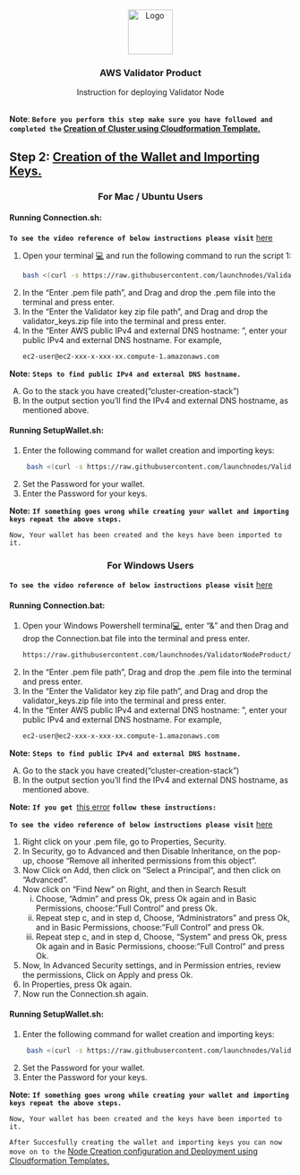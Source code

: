 

<br />
<p align="center">
  <a href="https://www.launchnodes.com/">
    <img src="https://logo-public.s3.us-east-2.amazonaws.com/app+icon.png" alt="Logo" width="80" height="80">
  </a>

  <h3 align="center">AWS Validator Product</h3>

  <p align="center">
    Instruction for deploying Validator Node
    <br />
   <br />
    
  </p>
</p>

 **Note**: **`Before you perform this step make sure you have followed and completed the` [Creation of Cluster using Cloudformation Template.](https://docs.google.com/document/d/1gvCvYPKeZ3xUk9R1qXl8ALTo8PTOdgxSnCmob8Yh2RA/edit?usp=sharing)**


## Step 2: [Creation of the Wallet and Importing Keys.](https://docs.google.com/document/d/1gvCvYPKeZ3xUk9R1qXl8ALTo8PTOdgxSnCmob8Yh2RA/edit?usp=sharing)


<h3 align="center">
  For Mac / Ubuntu Users
</h3>
<h4>Running Connection.sh:</h4>

**`To see the video reference of below instructions please visit`** [here](https://drive.google.com/file/d/18NgKzy5ycjMOOjSfQDb9UeRLbj3BsYpg/view?usp=sharing)

1. Open your terminal [💻](#-terminal-) and run the following command to run the script 1:
   ```sh
   bash <(curl -s https://raw.githubusercontent.com/launchnodes/ValidatorNodeProduct/main/Scripts/Connection.sh)
   ```
2. In the “Enter .pem file path”, and Drag and drop the .pem file into the terminal and press enter.
3. In the “Enter the Validator key zip file path”, and Drag and drop the validator_keys.zip file into the terminal and press enter.
4. In the “Enter AWS public IPv4 and external DNS hostname: ”, enter your public IPv4 and external DNS hostname. For example,
   ```sh
   ec2-user@ec2-xxx-x-xxx-xx.compute-1.amazonaws.com
   ```

**Note:** **`Steps to find public IPv4 and external DNS hostname.`**


  <ol type="A">
    <li>Go to the stack you have created(“cluster-creation-stack”)</li>
    <li>In the output section you’ll find the IPv4 and external DNS hostname, as mentioned above.</li>
  </ol>
  


<h4>Running SetupWallet.sh:</h4>

1. Enter the following command for wallet creation and importing keys:
   ```sh
    bash <(curl -s https://raw.githubusercontent.com/launchnodes/ValidatorNodeProduct/main/Scripts/SetupWallet.sh)
   ```
2. Set the Password for your wallet.
3. Enter the Password for your keys.

**Note:** **`If something goes wrong while creating your wallet and importing keys repeat the above steps.`**

 `Now, Your wallet has been created and the keys have been imported to it.`

<h3 align="center">
  For Windows Users
</h3>

**`To see the video reference of below instructions please visit`** [here](https://drive.google.com/file/d/1yQ_zfZdl8OH2C4OUDt3XWnnA9-EHoqeC/view?usp=sharing)
<h4>Running Connection.bat:</h4>

1. Open your Windows Powershell terminal[💻](#-terminal-), enter “&” and then Drag and drop the Connection.bat file into the terminal and press enter.
   ```sh
   https://raw.githubusercontent.com/launchnodes/ValidatorNodeProduct/main/Scripts/WindowsScript.bat
   ```
2. In the “Enter .pem file path”,  Drag and drop the .pem file into the terminal and press enter.
3. In the “Enter the Validator key zip file path”, and Drag and drop the validator_keys.zip file into the terminal and press enter.
4. In the “Enter AWS public IPv4 and external DNS hostname: ”, enter your public IPv4 and external DNS hostname. For example,
   ```sh
   ec2-user@ec2-xxx-x-xxx-xx.compute-1.amazonaws.com
   ```
   
**Note:** **`Steps to find public IPv4 and external DNS hostname.`**


<ol type="A">
   <li>Go to the stack you have created(“cluster-creation-stack”)</li>
   <li>In the output section you’ll find the IPv4 and external DNS hostname, as mentioned above.</li>
</ol>

**Note:** **`If you get `**[this error](https://drive.google.com/file/d/1teXPhT2heZAUqL1edwNos9KPP4gZ12em/view?usp=sharing) **`follow these instructions:`**

**`To see the video reference of below instructions please visit`** [here](https://drive.google.com/file/d/19Vz1em7vnDN0a_JDThCG77rHeL07ajkn/view?usp=sharing)

<ol type="1">
   <li>Right click on your .pem file, go to Properties, Security.</li>
   <li>In Security, go to Advanced and then Disable Inheritance, on the pop-up, choose “Remove all inherited permissions from this object”.</li>
  <li>Now Click on Add, then click on “Select a Principal”, and then click on “Advanced”.</li>
  <li>Now click on “Find New” on Right, and then in Search Result
    <ol type = "i">
      <li>Choose, “Admin” and press Ok, press Ok again and in Basic Permissions, choose:”Full Control” and press Ok.</li>
      <li>Repeat step c, and in step d, Choose, “Administrators” and press Ok, and in Basic Permissions, choose:”Full Control” and press Ok.</li>
      <li>Repeat step c, and in step d, Choose, “System” and press Ok, press Ok again and in Basic Permissions, choose:”Full Control” and press Ok.</li>
    </ol>
  </li>
  <li>Now, In Advanced Security settings, and in Permission entries, review the permissions, Click on Apply and press Ok.</li>
  <li>In Properties, press Ok again.</li>
  <li>Now run the Connection.sh again.</li>
</ol>

<h4>Running SetupWallet.sh:</h4>

1. Enter the following command for wallet creation and importing keys:
   ```sh
    bash <(curl -s https://raw.githubusercontent.com/launchnodes/ValidatorNodeProduct/main/Scripts/SetupWallet.sh)
   ```
2. Set the Password for your wallet.
3. Enter the Password for your keys.


**Note:** **`If something goes wrong while creating your wallet and importing keys repeat the above steps.`**

 `Now, Your wallet has been created and the keys have been imported to it.`
 
 `After Succesfully creating the wallet and importing keys you can now move on to the` [Node Creation configuration and Deployment using Cloudformation Templates.](https://docs.google.com/document/d/1gvCvYPKeZ3xUk9R1qXl8ALTo8PTOdgxSnCmob8Yh2RA/edit?usp=sharing)
 

